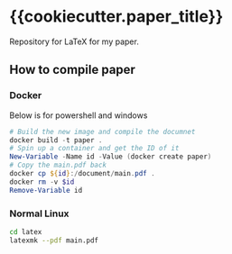 # {{cookiecutter.paper_title}}
Repository for LaTeX for my paper. 
 
## How to compile paper
### Docker

Below is for powershell and windows
```powershell
# Build the new image and compile the documnet
docker build -t paper .
# Spin up a container and get the ID of it
New-Variable -Name id -Value (docker create paper)   
# Copy the main.pdf back 
docker cp ${id}:/document/main.pdf .
docker rm -v $id
Remove-Variable id
```
 
### Normal Linux
 ```bash
cd latex
latexmk --pdf main.pdf
```

 
